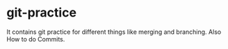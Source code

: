 # git-practice
It contains git practice for different things like merging and branching. Also How to do Commits.
